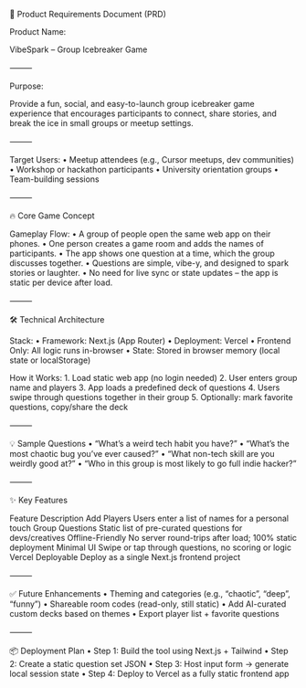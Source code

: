 📄 Product Requirements Document (PRD)

Product Name:

VibeSpark – Group Icebreaker Game

⸻

Purpose:

Provide a fun, social, and easy-to-launch group icebreaker game experience that encourages participants to connect, share stories, and break the ice in small groups or meetup settings.

⸻

Target Users:
	•	Meetup attendees (e.g., Cursor meetups, dev communities)
	•	Workshop or hackathon participants
	•	University orientation groups
	•	Team-building sessions

⸻

🔥 Core Game Concept

Gameplay Flow:
	•	A group of people open the same web app on their phones.
	•	One person creates a game room and adds the names of participants.
	•	The app shows one question at a time, which the group discusses together.
	•	Questions are simple, vibe-y, and designed to spark stories or laughter.
	•	No need for live sync or state updates – the app is static per device after load.

⸻

🛠️ Technical Architecture

Stack:
	•	Framework: Next.js (App Router)
	•	Deployment: Vercel
	•	Frontend Only: All logic runs in-browser
	•	State: Stored in browser memory (local state or localStorage)

How it Works:
	1.	Load static web app (no login needed)
	2.	User enters group name and players
	3.	App loads a predefined deck of questions
	4.	Users swipe through questions together in their group
	5.	Optionally: mark favorite questions, copy/share the deck

⸻

💡 Sample Questions
	•	“What’s a weird tech habit you have?”
	•	“What’s the most chaotic bug you’ve ever caused?”
	•	“What non-tech skill are you weirdly good at?”
	•	“Who in this group is most likely to go full indie hacker?”

⸻

✨ Key Features

Feature	Description
Add Players	Users enter a list of names for a personal touch
Group Questions	Static list of pre-curated questions for devs/creatives
Offline-Friendly	No server round-trips after load; 100% static deployment
Minimal UI	Swipe or tap through questions, no scoring or logic
Vercel Deployable	Deploy as a single Next.js frontend project


⸻

✅ Future Enhancements
	•	Theming and categories (e.g., “chaotic”, “deep”, “funny”)
	•	Shareable room codes (read-only, still static)
	•	Add AI-curated custom decks based on themes
	•	Export player list + favorite questions

⸻

📦 Deployment Plan
	•	Step 1: Build the tool using Next.js + Tailwind
	•	Step 2: Create a static question set JSON
	•	Step 3: Host input form → generate local session state
	•	Step 4: Deploy to Vercel as a fully static frontend app